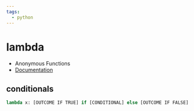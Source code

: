 ```yaml
---
tags:
  - python
---
```


# lambda
- Anonymous Functions
- [Documentation](https://realpython.com/python-lambda/)




## conditionals
```Python
lambda x: [OUTCOME IF TRUE] if [CONDITIONAL] else [OUTCOME IF FALSE]
```